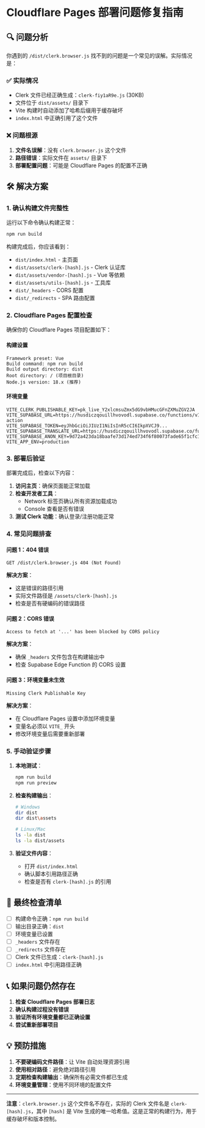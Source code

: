 # Cloudflare Pages 部署问题修复指南

## 🔍 问题分析

你遇到的 `/dist/clerk.browser.js` 找不到的问题是一个常见的误解。实际情况是：

### ✅ 实际情况
- Clerk 文件已经正确生成：`clerk-fiy1aR9e.js` (30KB)
- 文件位于 `dist/assets/` 目录下
- Vite 构建时自动添加了哈希后缀用于缓存破坏
- `index.html` 中正确引用了这个文件

### ❌ 问题根源
1. **文件名误解**：没有 `clerk.browser.js` 这个文件
2. **路径错误**：实际文件在 `assets/` 目录下
3. **部署配置问题**：可能是 Cloudflare Pages 的配置不正确

## 🛠️ 解决方案

### 1. 确认构建文件完整性

运行以下命令确认构建正常：

```bash
npm run build
```

构建完成后，你应该看到：
- `dist/index.html` - 主页面
- `dist/assets/clerk-[hash].js` - Clerk 认证库
- `dist/assets/vendor-[hash].js` - Vue 等依赖
- `dist/assets/utils-[hash].js` - 工具库
- `dist/_headers` - CORS 配置
- `dist/_redirects` - SPA 路由配置

### 2. Cloudflare Pages 配置检查

确保你的 Cloudflare Pages 项目配置如下：

#### 构建设置
```
Framework preset: Vue
Build command: npm run build
Build output directory: dist
Root directory: / (项目根目录)
Node.js version: 18.x (推荐)
```

#### 环境变量
```
VITE_CLERK_PUBLISHABLE_KEY=pk_live_Y2xlcmsuZmx5dG9vbHMucGFnZXMuZGV2JA
VITE_SUPABASE_URL=https://husdiczqouillhvovodl.supabase.co/functions/v1/clever-action
VITE_SUPABASE_TOKEN=eyJhbGciOiJIUzI1NiIsInR5cCI6IkpXVCJ9...
VITE_SUPABASE_TRANSLATE_URL=https://husdiczqouillhvovodl.supabase.co/functions/v1/translate
VITE_SUPABASE_ANON_KEY=9d72a423da18baafe73d174ed734f6f80073fade65f1cfc1a68c29255719d5c7
VITE_APP_ENV=production
```

### 3. 部署后验证

部署完成后，检查以下内容：

1. **访问主页**：确保页面能正常加载
2. **检查开发者工具**：
   - Network 标签页确认所有资源加载成功
   - Console 查看是否有错误
3. **测试 Clerk 功能**：确认登录/注册功能正常

### 4. 常见问题排查

#### 问题 1：404 错误
```
GET /dist/clerk.browser.js 404 (Not Found)
```

**解决方案**：
- 这是错误的路径引用
- 实际文件路径是 `/assets/clerk-[hash].js`
- 检查是否有硬编码的错误路径

#### 问题 2：CORS 错误
```
Access to fetch at '...' has been blocked by CORS policy
```

**解决方案**：
- 确保 `_headers` 文件包含在构建输出中
- 检查 Supabase Edge Function 的 CORS 设置

#### 问题 3：环境变量未生效
```
Missing Clerk Publishable Key
```

**解决方案**：
- 在 Cloudflare Pages 设置中添加环境变量
- 变量名必须以 `VITE_` 开头
- 修改环境变量后需要重新部署

### 5. 手动验证步骤

1. **本地测试**：
   ```bash
   npm run build
   npm run preview
   ```

2. **检查构建输出**：
   ```bash
   # Windows
   dir dist
   dir dist\assets
   
   # Linux/Mac
   ls -la dist
   ls -la dist/assets
   ```

3. **验证文件内容**：
   - 打开 `dist/index.html`
   - 确认脚本引用路径正确
   - 检查是否有 `clerk-[hash].js` 的引用

## 🎯 最终检查清单

- [ ] 构建命令正确：`npm run build`
- [ ] 输出目录正确：`dist`
- [ ] 环境变量已设置
- [ ] `_headers` 文件存在
- [ ] `_redirects` 文件存在
- [ ] Clerk 文件已生成：`clerk-[hash].js`
- [ ] `index.html` 中引用路径正确

## 📞 如果问题仍然存在

1. **检查 Cloudflare Pages 部署日志**
2. **确认构建过程没有错误**
3. **验证所有环境变量都已正确设置**
4. **尝试重新部署项目**

## 💡 预防措施

1. **不要硬编码文件路径**：让 Vite 自动处理资源引用
2. **使用相对路径**：避免绝对路径引用
3. **定期检查构建输出**：确保所有必需文件都已生成
4. **环境变量管理**：使用不同环境的配置文件

---

**注意**：`clerk.browser.js` 这个文件名不存在，实际的 Clerk 文件名是 `clerk-[hash].js`，其中 `[hash]` 是 Vite 生成的唯一哈希值。这是正常的构建行为，用于缓存破坏和版本控制。 